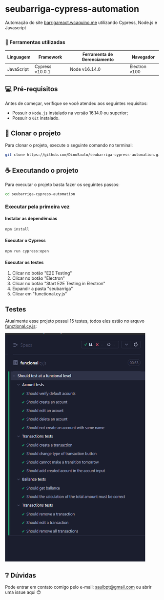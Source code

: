 # seubarriga-cypress-automation

Automação do site [barrigareact.wcaquino.me](https://barrigareact.wcaquino.me/) utilizando Cypress, Node.js e Javascript

##

<!--- Utilizando o exemplos do repositório https://github.com/iuricode/readme-template para esse README.md --->

###  📝 Ferramentas utilizadas
| Linguagem     | Framework         | Ferramenta de Gerenciamento | Navegador       |
|---------------|-------------------|-----------------------------|-----------------|
| JavaScript    | Cypress v10.0.1   | Node v16.14.0               | Electron v100   |

## 💻 Pré-requisitos

Antes de começar, verifique se você atendeu aos seguintes requisitos:

* Possuir o `Node.js` instalado na versão 16.14.0 ou superior;
* Possuir o `Git` instalado.

## 🚀 Clonar o projeto

Para clonar o projeto, execute o seguinte comando no terminal:


``` bash
git clone https://github.com/DinoSaulo/seubarriga-cypress-automation.git
```

## ☕ Executando o projeto

Para executar o projeto basta fazer os seguintes passos:

```bash
cd seubarriga-cypress-automation
```

### Executar pela primeira vez

#### Instalar as dependências

```bash
npm install
```

#### Executar o Cypress

```bash
npm run cypress:open
```

#### Executar os testes

1. Clicar no botão "E2E Testing"
2. Clicar no botão "Electron"
3. Clicar no botão "Start E2E Testing in Electron"
4. Expandir a pasta "seubarriga"
5. Clicar em "functional.cy.js"

## Testes

Atualmente esse projeto possui 15 testes, todos eles estão no arquvo [functional.cy.js](\cypress\e2e\seubarriga\funcional.cy.js):

![switch_de_testes](/img/all_tests.png "Switch de testes")

## ❔ Dúvidas

Pode entrar em contato comigo pelo e-mail: saulbpt@gmail.com ou abrir uma issue aqui 😊
